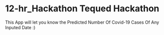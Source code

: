 # 12-hr_Hackathon Tequed Hackathon
This App will let you know the Predicted Number Of Covid-19 Cases Of Any Inputed Date :)
